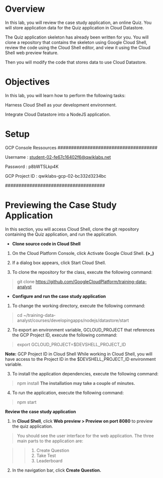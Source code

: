 # Overview
In this lab, you will review the case study application, an online Quiz. You will store application data for the Quiz application in Cloud Datastore.

The Quiz application skeleton has already been written for you. You will clone a repository that contains the skeleton using Google Cloud Shell, 
review the code using the Cloud Shell editor, and view it using the Cloud Shell web preview feature.

Then you will modify the code that stores data to use Cloud Datastore.

# Objectives

In this lab, you will learn how to perform the following tasks:

Harness Cloud Shell as your development environment.

Integrate Cloud Datastore into a NodeJS application.

# Setup
GCP Console Ressources 
#####################################

Username : student-02-fe67c16402f6@qwiklabs.net

Password : p8bWT5Lkp4K

GCP Project ID : qwiklabs-gcp-02-bc332d3234bc


#####################################

# Previewing the Case Study Application
In this section, you will access Cloud Shell, clone the git repository containing the Quiz application, and run the application.

- **Clone source code in Cloud Shell**

1. On the Cloud Platform Console, click Activate Google Cloud Shell. **(>_)**

2. If a dialog box appears, click Start Cloud Shell.

3. To clone the repository for the class, execute the following command:
> git clone https://github.com/GoogleCloudPlatform/training-data-analyst

- **Configure and run the case study application**
1. To change the working directory, execute the following command:
> cd ~/training-data-analyst/courses/developingapps/nodejs/datastore/start

2. To export an environment variable, GCLOUD_PROJECT that references the GCP Project ID, execute the following command:
> export GCLOUD_PROJECT=$DEVSHELL_PROJECT_ID

**Note:** GCP Project ID in Cloud Shell
While working in Cloud Shell, you will have access to the Project ID in the $DEVSHELL_PROJECT_ID environment variable.

3. To install the application dependencies, execute the following command:
> npm install
__The installation may take a couple of minutes.__

4. To run the application, execute the following command:
> npm start

__Review the case study application__

1. In **Cloud Shell**, click **Web preview > Preview on port 8080** to preview the quiz application.

> You should see the user interface for the web application. The three main parts to the application are:

>> 1. Create Question
>> 2. Take Test
>> 3. Leaderboard

2. In the navigation bar, click __Create Question.__




